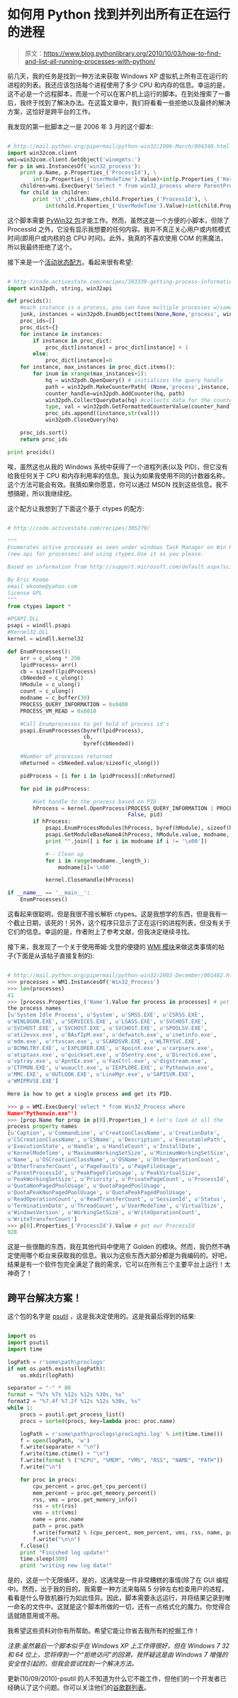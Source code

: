 # 如何用 Python 找到并列出所有正在运行的进程

> 原文：<https://www.blog.pythonlibrary.org/2010/10/03/how-to-find-and-list-all-running-processes-with-python/>

前几天，我的任务是找到一种方法来获取 Windows XP 虚拟机上所有正在运行的进程的列表。我还应该包括每个进程使用了多少 CPU 和内存的信息。幸运的是，这不必是一个远程脚本，而是一个可以在客户机上运行的脚本。在到处搜索了一番后，我终于找到了解决办法。在这篇文章中，我们将看看一些拒绝以及最终的解决方案，这恰好是跨平台的工作。

我发现的第一批脚本之一是 2006 年 3 月的这个脚本:

```py

# http://mail.python.org/pipermail/python-win32/2006-March/004340.html
import win32com.client
wmi=win32com.client.GetObject('winmgmts:')
for p in wmi.InstancesOf('win32_process'):
    print p.Name, p.Properties_('ProcessId'), \
        int(p.Properties_('UserModeTime').Value)+int(p.Properties_('KernelModeTime').Value)
    children=wmi.ExecQuery('Select * from win32_process where ParentProcessId=%s' %p.Properties_('ProcessId'))
    for child in children:
        print '\t',child.Name,child.Properties_('ProcessId'), \
            int(child.Properties_('UserModeTime').Value)+int(child.Properties_('KernelModeTime').Value)

```

这个脚本需要 [PyWin32 包](http://sourceforge.net/projects/pywin32/)才能工作。然而，虽然这是一个方便的小脚本，但除了 ProcessId 之外，它没有显示我想要的任何内容。我并不真正关心用户或内核模式时间(即用户或内核的总 CPU 时间)。此外，我真的不喜欢使用 COM 的黑魔法，所以我最终拒绝了这个。

接下来是一个[活动状态配方](http://code.activestate.com/recipes/303339-getting-process-information-on-windows/)。看起来很有希望:

```py

# http://code.activestate.com/recipes/303339-getting-process-information-on-windows/
import win32pdh, string, win32api

def procids():
    #each instance is a process, you can have multiple processes w/same name
    junk, instances = win32pdh.EnumObjectItems(None,None,'process', win32pdh.PERF_DETAIL_WIZARD)
    proc_ids=[]
    proc_dict={}
    for instance in instances:
        if instance in proc_dict:
            proc_dict[instance] = proc_dict[instance] + 1
        else:
            proc_dict[instance]=0
    for instance, max_instances in proc_dict.items():
        for inum in xrange(max_instances+1):
            hq = win32pdh.OpenQuery() # initializes the query handle 
            path = win32pdh.MakeCounterPath( (None,'process',instance, None, inum,'ID Process') )
            counter_handle=win32pdh.AddCounter(hq, path) 
            win32pdh.CollectQueryData(hq) #collects data for the counter 
            type, val = win32pdh.GetFormattedCounterValue(counter_handle, win32pdh.PDH_FMT_LONG)
            proc_ids.append((instance,str(val)))
            win32pdh.CloseQuery(hq) 

    proc_ids.sort()
    return proc_ids

print procids()

```

唉，虽然这也从我的 Windows 系统中获得了一个进程列表(以及 PID)，但它没有给我任何关于 CPU 和内存利用率的信息。我认为如果我使用不同的计数器名称，这个方法可能会有效。我猜如果你愿意，你可以通过 MSDN 找到这些信息。我不想搞砸，所以我继续挖。

这个配方让我想到了下面这个基于 ctypes 的配方:

```py

# http://code.activestate.com/recipes/305279/

"""
Enumerates active processes as seen under windows Task Manager on Win NT/2k/XP using PSAPI.dll
(new api for processes) and using ctypes.Use it as you please.

Based on information from http://support.microsoft.com/default.aspx?scid=KB;EN-US;Q175030&ID=KB;EN-US;Q175030

By Eric Koome
email ekoome@yahoo.com
license GPL
"""
from ctypes import *

#PSAPI.DLL
psapi = windll.psapi
#Kernel32.DLL
kernel = windll.kernel32

def EnumProcesses():
    arr = c_ulong * 256
    lpidProcess= arr()
    cb = sizeof(lpidProcess)
    cbNeeded = c_ulong()
    hModule = c_ulong()
    count = c_ulong()
    modname = c_buffer(30)
    PROCESS_QUERY_INFORMATION = 0x0400
    PROCESS_VM_READ = 0x0010

    #Call Enumprocesses to get hold of process id's
    psapi.EnumProcesses(byref(lpidProcess),
                        cb,
                        byref(cbNeeded))

    #Number of processes returned
    nReturned = cbNeeded.value/sizeof(c_ulong())

    pidProcess = [i for i in lpidProcess][:nReturned]

    for pid in pidProcess:

        #Get handle to the process based on PID
        hProcess = kernel.OpenProcess(PROCESS_QUERY_INFORMATION | PROCESS_VM_READ,
                                      False, pid)
        if hProcess:
            psapi.EnumProcessModules(hProcess, byref(hModule), sizeof(hModule), byref(count))
            psapi.GetModuleBaseNameA(hProcess, hModule.value, modname, sizeof(modname))
            print "".join([ i for i in modname if i != '\x00'])

            #-- Clean up
            for i in range(modname._length_):
                modname[i]='\x00'

            kernel.CloseHandle(hProcess)

if __name__ == '__main__':
    EnumProcesses()

```

这看起来很聪明，但是我很不擅长解析 ctypes。这是我想学的东西，但是我有一个截止日期，该死的！另外，这个程序只显示了正在运行的进程列表，但没有关于它们的信息。幸运的是，作者附上了参考文献，但我决定继续寻找。

接下来，我发现了一个关于使用蒂姆·戈登的便捷的 [WMI 模块](http://tgolden.sc.sabren.com/python/wmi/index.html)来做这类事情的帖子(下面是从该帖子直接复制的):

```py

# http://mail.python.org/pipermail/python-win32/2003-December/001482.html
>>> processes = WMI.InstancesOf('Win32_Process')
>>> len(processes)
41
>>> [process.Properties_('Name').Value for process in processes] # get
the process names
[u'System Idle Process', u'System', u'SMSS.EXE', u'CSRSS.EXE',
u'WINLOGON.EXE', u'SERVICES.EXE', u'LSASS.EXE', u'SVCHOST.EXE',
u'SVCHOST.EXE', u'SVCHOST.EXE', u'SVCHOST.EXE', u'SPOOLSV.EXE',
u'ati2evxx.exe', u'BAsfIpM.exe', u'defwatch.exe', u'inetinfo.exe',
u'mdm.exe', u'rtvscan.exe', u'SCARDSVR.EXE', u'WLTRYSVC.EXE',
u'BCMWLTRY.EXE', u'EXPLORER.EXE', u'Apoint.exe', u'carpserv.exe',
u'atiptaxx.exe', u'quickset.exe', u'DSentry.exe', u'Directcd.exe',
u'vptray.exe', u'ApntEx.exe', u'FaxCtrl.exe', u'digstream.exe',
u'CTFMON.EXE', u'wuauclt.exe', u'IEXPLORE.EXE', u'Pythonwin.exe',
u'MMC.EXE', u'OUTLOOK.EXE', u'LineMgr.exe', u'SAPISVR.EXE',
u'WMIPRVSE.EXE']

Here is how to get a single process and get its PID.

>>> p = WMI.ExecQuery('select * from Win32_Process where
Name="Pythonwin.exe"')
>>> [prop.Name for prop in p[0].Properties_] # let's look at all the
process property names
[u'Caption', u'CommandLine', u'CreationClassName', u'CreationDate',
u'CSCreationClassName', u'CSName', u'Description', u'ExecutablePath',
u'ExecutionState', u'Handle', u'HandleCount', u'InstallDate',
u'KernelModeTime', u'MaximumWorkingSetSize', u'MinimumWorkingSetSize',
u'Name', u'OSCreationClassName', u'OSName', u'OtherOperationCount',
u'OtherTransferCount', u'PageFaults', u'PageFileUsage',
u'ParentProcessId', u'PeakPageFileUsage', u'PeakVirtualSize',
u'PeakWorkingSetSize', u'Priority', u'PrivatePageCount', u'ProcessId',
u'QuotaNonPagedPoolUsage', u'QuotaPagedPoolUsage',
u'QuotaPeakNonPagedPoolUsage', u'QuotaPeakPagedPoolUsage',
u'ReadOperationCount', u'ReadTransferCount', u'SessionId', u'Status',
u'TerminationDate', u'ThreadCount', u'UserModeTime', u'VirtualSize',
u'WindowsVersion', u'WorkingSetSize', u'WriteOperationCount',
u'WriteTransferCount']
>>> p[0].Properties_('ProcessId').Value # get our ProcessId
928

```

这是一些很酷的东西，我在其他代码中使用了 Golden 的模块。然而，我仍然不确定使用哪个柜台来获取我的信息。我以为这些东西大部分都是为我编码的。好吧，结果是有一个软件包完全满足了我的需求，它可以在所有三个主要平台上运行！太神奇了！

## 跨平台解决方案！

这个包的名字是 [psutil](http://code.google.com/p/psutil/) ，这是我决定使用的。这是我最后得到的结果:

```py

import os
import psutil
import time

logPath = r'some\path\proclogs'
if not os.path.exists(logPath):
    os.mkdir(logPath)

separator = "-" * 80
format = "%7s %7s %12s %12s %30s, %s"
format2 = "%7.4f %7.2f %12s %12s %30s, %s"
while 1:
    procs = psutil.get_process_list()
    procs = sorted(procs, key=lambda proc: proc.name)

    logPath = r'some\path\proclogs\procLog%i.log' % int(time.time())
    f = open(logPath, 'w')
    f.write(separator + "\n")
    f.write(time.ctime() + "\n")
    f.write(format % ("%CPU", "%MEM", "VMS", "RSS", "NAME", "PATH"))
    f.write("\n")

    for proc in procs:
        cpu_percent = proc.get_cpu_percent()
        mem_percent = proc.get_memory_percent()
        rss, vms = proc.get_memory_info()
        rss = str(rss)
        vms = str(vms)
        name = proc.name
        path = proc.path
        f.write(format2 % (cpu_percent, mem_percent, vms, rss, name, path))
        f.write("\n\n")
    f.close()
    print "Finished log update!"
    time.sleep(300)
    print "writing new log data!"

```

是的，这是一个无限循环，是的，这通常是一件非常糟糕的事情(除了在 GUI 编程中)。然而，出于我的目的，我需要一种方法来每隔 5 分钟左右检查用户的进程，看看是什么导致机器行为如此怪异。因此，脚本需要永远运行，并将结果记录到唯一命名的文件中。这就是这个脚本所做的一切，还有一点格式化的魔力。你觉得合适就随意用或不用。

我希望这些资料对你有所帮助。希望它能让你省去我所有的挖掘工作！

*注意:虽然最后一个脚本似乎在 Windows XP 上工作得很好，但在 Windows 7 32 和 64 位上，您将得到一个“拒绝访问”的回溯，我怀疑这是由 Windows 7 增强的安全性引起的，但我会尝试找到一个解决方法。*

更新(10/09/2010)-psutil 的人不知道为什么它不能工作，但他们的一个开发者已经确认了这个问题。你可以关注他们的[谷歌群列表](http://groups.google.com/group/psutil/browse_frm/thread/ec8bf72fa18f79a2)。